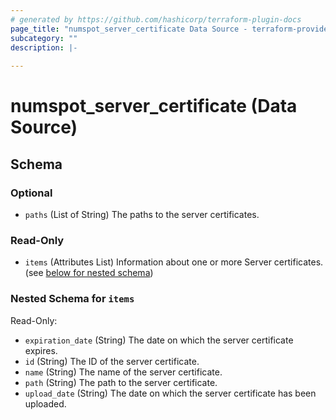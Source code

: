 ```yaml
---
# generated by https://github.com/hashicorp/terraform-plugin-docs
page_title: "numspot_server_certificate Data Source - terraform-provider-numspot"
subcategory: ""
description: |-
  
---
```


# numspot_server_certificate (Data Source)





<!-- schema generated by tfplugindocs -->
## Schema

### Optional

- `paths` (List of String) The paths to the server certificates.

### Read-Only

- `items` (Attributes List) Information about one or more Server certificates. (see [below for nested schema](#nestedatt--items))

<a id="nestedatt--items"></a>
### Nested Schema for `items`

Read-Only:

- `expiration_date` (String) The date on which the server certificate expires.
- `id` (String) The ID of the server certificate.
- `name` (String) The name of the server certificate.
- `path` (String) The path to the server certificate.
- `upload_date` (String) The date on which the server certificate has been uploaded.
